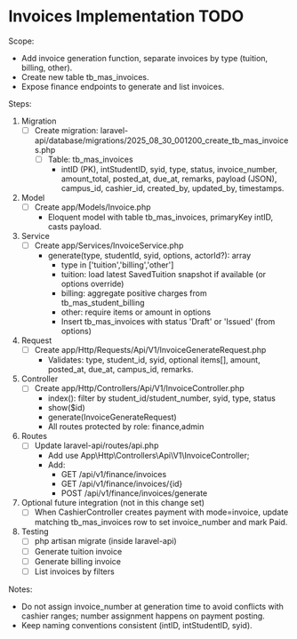 # Invoices Implementation TODO

Scope:
- Add invoice generation function, separate invoices by type (tuition, billing, other).
- Create new table tb_mas_invoices.
- Expose finance endpoints to generate and list invoices.

Steps:
1. Migration
   - [ ] Create migration: laravel-api/database/migrations/2025_08_30_001200_create_tb_mas_invoices.php
     - [ ] Table: tb_mas_invoices
       - intID (PK), intStudentID, syid, type, status, invoice_number, amount_total,
         posted_at, due_at, remarks, payload (JSON), campus_id, cashier_id, created_by, updated_by, timestamps.
2. Model
   - [ ] Create app/Models/Invoice.php
     - Eloquent model with table tb_mas_invoices, primaryKey intID, casts payload.
3. Service
   - [ ] Create app/Services/InvoiceService.php
     - generate(type, studentId, syid, options, actorId?): array
       - type in ['tuition','billing','other']
       - tuition: load latest SavedTuition snapshot if available (or options override)
       - billing: aggregate positive charges from tb_mas_student_billing
       - other: require items or amount in options
       - Insert tb_mas_invoices with status 'Draft' or 'Issued' (from options)
4. Request
   - [ ] Create app/Http/Requests/Api/V1/InvoiceGenerateRequest.php
     - Validates: type, student_id, syid, optional items[], amount, posted_at, due_at, campus_id, remarks.
5. Controller
   - [ ] Create app/Http/Controllers/Api/V1/InvoiceController.php
     - index(): filter by student_id/student_number, syid, type, status
     - show($id)
     - generate(InvoiceGenerateRequest)
     - All routes protected by role: finance,admin
6. Routes
   - [ ] Update laravel-api/routes/api.php
     - Add use App\Http\Controllers\Api\V1\InvoiceController;
     - Add:
       - GET /api/v1/finance/invoices
       - GET /api/v1/finance/invoices/{id}
       - POST /api/v1/finance/invoices/generate
7. Optional future integration (not in this change set)
   - [ ] When CashierController creates payment with mode=invoice, update matching tb_mas_invoices row to set invoice_number and mark Paid.
8. Testing
   - [ ] php artisan migrate (inside laravel-api)
   - [ ] Generate tuition invoice
   - [ ] Generate billing invoice
   - [ ] List invoices by filters

Notes:
- Do not assign invoice_number at generation time to avoid conflicts with cashier ranges; number assignment happens on payment posting.
- Keep naming conventions consistent (intID, intStudentID, syid).
